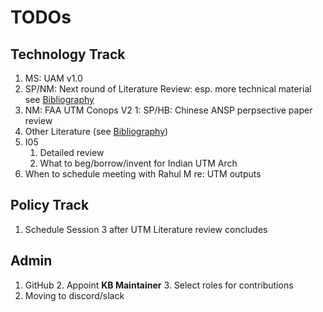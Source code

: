 # TODOs

## Technology Track

1. MS: UAM v1.0
2. SP/NM: Next round of Literature Review: esp. more technical material see [Bibliography](../bibliography.md)
3. NM: FAA UTM Conops V2
     1: SP/HB: Chinese ANSP perpsective paper review
4. Other Literature (see [Bibliography](../bibliography.md))
5. I05
    1. Detailed review
    2. What to beg/borrow/invent for Indian UTM Arch
6. When to schedule meeting with Rahul M re: UTM outputs

## Policy Track

1. Schedule Session 3 after UTM Literature review concludes

## Admin

1. GitHub
    2. Appoint **KB Maintainer**
    3. Select roles for contributions
2. Moving to discord/slack
